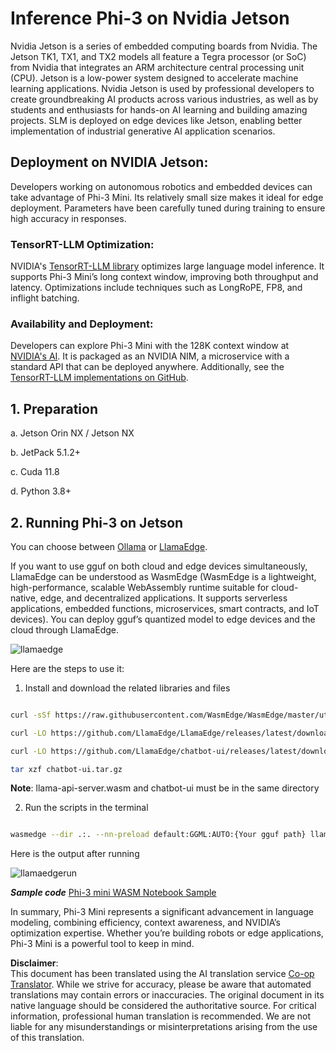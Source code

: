 <!--
CO_OP_TRANSLATOR_METADATA:
{
  "original_hash": "be4101a30d98e95a71d42c276e8bcd37",
  "translation_date": "2025-07-09T20:00:14+00:00",
  "source_file": "md/01.Introduction/03/Jetson_Inference.md",
  "language_code": "en"
}
-->
# **Inference Phi-3 on Nvidia Jetson**

Nvidia Jetson is a series of embedded computing boards from Nvidia. The Jetson TK1, TX1, and TX2 models all feature a Tegra processor (or SoC) from Nvidia that integrates an ARM architecture central processing unit (CPU). Jetson is a low-power system designed to accelerate machine learning applications. Nvidia Jetson is used by professional developers to create groundbreaking AI products across various industries, as well as by students and enthusiasts for hands-on AI learning and building amazing projects. SLM is deployed on edge devices like Jetson, enabling better implementation of industrial generative AI application scenarios.

## Deployment on NVIDIA Jetson:
Developers working on autonomous robotics and embedded devices can take advantage of Phi-3 Mini. Its relatively small size makes it ideal for edge deployment. Parameters have been carefully tuned during training to ensure high accuracy in responses.

### TensorRT-LLM Optimization:
NVIDIA's [TensorRT-LLM library](https://github.com/NVIDIA/TensorRT-LLM?WT.mc_id=aiml-138114-kinfeylo) optimizes large language model inference. It supports Phi-3 Mini’s long context window, improving both throughput and latency. Optimizations include techniques such as LongRoPE, FP8, and inflight batching.

### Availability and Deployment:
Developers can explore Phi-3 Mini with the 128K context window at [NVIDIA's AI](https://www.nvidia.com/en-us/ai-data-science/generative-ai/). It is packaged as an NVIDIA NIM, a microservice with a standard API that can be deployed anywhere. Additionally, see the [TensorRT-LLM implementations on GitHub](https://github.com/NVIDIA/TensorRT-LLM).

## **1. Preparation**

a. Jetson Orin NX / Jetson NX

b. JetPack 5.1.2+

c. Cuda 11.8

d. Python 3.8+

## **2. Running Phi-3 on Jetson**

You can choose between [Ollama](https://ollama.com) or [LlamaEdge](https://llamaedge.com).

If you want to use gguf on both cloud and edge devices simultaneously, LlamaEdge can be understood as WasmEdge (WasmEdge is a lightweight, high-performance, scalable WebAssembly runtime suitable for cloud-native, edge, and decentralized applications. It supports serverless applications, embedded functions, microservices, smart contracts, and IoT devices). You can deploy gguf’s quantized model to edge devices and the cloud through LlamaEdge.

![llamaedge](../../../../../imgs/01/03/Jetson/llamaedge.jpg)

Here are the steps to use it:

1. Install and download the related libraries and files

```bash

curl -sSf https://raw.githubusercontent.com/WasmEdge/WasmEdge/master/utils/install.sh | bash -s -- --plugin wasi_nn-ggml

curl -LO https://github.com/LlamaEdge/LlamaEdge/releases/latest/download/llama-api-server.wasm

curl -LO https://github.com/LlamaEdge/chatbot-ui/releases/latest/download/chatbot-ui.tar.gz

tar xzf chatbot-ui.tar.gz

```

**Note**: llama-api-server.wasm and chatbot-ui must be in the same directory

2. Run the scripts in the terminal

```bash

wasmedge --dir .:. --nn-preload default:GGML:AUTO:{Your gguf path} llama-api-server.wasm -p phi-3-chat

```

Here is the output after running

![llamaedgerun](../../../../../imgs/01/03/Jetson/llamaedgerun.png)

***Sample code*** [Phi-3 mini WASM Notebook Sample](https://github.com/Azure-Samples/Phi-3MiniSamples/tree/main/wasm)

In summary, Phi-3 Mini represents a significant advancement in language modeling, combining efficiency, context awareness, and NVIDIA’s optimization expertise. Whether you’re building robots or edge applications, Phi-3 Mini is a powerful tool to keep in mind.

**Disclaimer**:  
This document has been translated using the AI translation service [Co-op Translator](https://github.com/Azure/co-op-translator). While we strive for accuracy, please be aware that automated translations may contain errors or inaccuracies. The original document in its native language should be considered the authoritative source. For critical information, professional human translation is recommended. We are not liable for any misunderstandings or misinterpretations arising from the use of this translation.